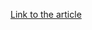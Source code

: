 [Link to the article](https://cybersecuritynews.com/breachlock-named-sample-vendor-for-ptaas-and-aev-in-two-new-2025-gartner-reports/)
